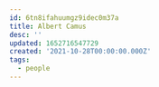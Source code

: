 ```yaml
---
id: 6tn8ifahuumgz9idec0m37a
title: Albert Camus
desc: ''
updated: 1652716547729
created: '2021-10-28T00:00:00.000Z'
tags:
  - people
---
```


